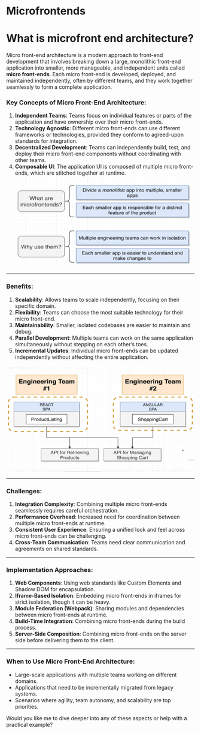 # Microfrontends

# What is microfront end architecture?

Micro front-end architecture is a modern approach to front-end development that involves breaking down a large, monolithic front-end application into smaller, more manageable, and independent units called **micro front-ends**. Each micro front-end is developed, deployed, and maintained independently, often by different teams, and they work together seamlessly to form a complete application.

### Key Concepts of Micro Front-End Architecture:

1. **Independent Teams**: Teams focus on individual features or parts of the application and have ownership over their micro front-ends.
2. **Technology Agnostic**: Different micro front-ends can use different frameworks or technologies, provided they conform to agreed-upon standards for integration.
3. **Decentralized Development**: Teams can independently build, test, and deploy their micro front-end components without coordinating with other teams.
4. **Composable UI**: The application UI is composed of multiple micro front-ends, which are stitched together at runtime.
![microfrontend2](./assets/microfrontend2.png)
---

### Benefits:

1. **Scalability**: Allows teams to scale independently, focusing on their specific domain.
2. **Flexibility**: Teams can choose the most suitable technology for their micro front-end.
3. **Maintainability**: Smaller, isolated codebases are easier to maintain and debug.
4. **Parallel Development**: Multiple teams can work on the same application simultaneously without stepping on each other’s toes.
5. **Incremental Updates**: Individual micro front-ends can be updated independently without affecting the entire application.

![microfrontend1](./assets/microfrontend1.png)

---

### Challenges:

1. **Integration Complexity**: Combining multiple micro front-ends seamlessly requires careful orchestration.
2. **Performance Overhead**: Increased need for coordination between multiple micro front-ends at runtime.
3. **Consistent User Experience**: Ensuring a unified look and feel across micro front-ends can be challenging.
4. **Cross-Team Communication**: Teams need clear communication and agreements on shared standards.

---

### Implementation Approaches:

1. **Web Components**: Using web standards like Custom Elements and Shadow DOM for encapsulation.
2. **Iframe-Based Isolation**: Embedding micro front-ends in iframes for strict isolation, though it can be heavy.
3. **Module Federation (Webpack)**: Sharing modules and dependencies between micro front-ends at runtime.
4. **Build-Time Integration**: Combining micro front-ends during the build process.
5. **Server-Side Composition**: Combining micro front-ends on the server side before delivering them to the client.

---

### When to Use Micro Front-End Architecture:

- Large-scale applications with multiple teams working on different domains.
- Applications that need to be incrementally migrated from legacy systems.
- Scenarios where agility, team autonomy, and scalability are top priorities.

Would you like me to dive deeper into any of these aspects or help with a practical example?
